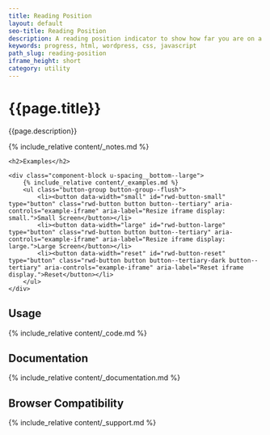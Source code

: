 ```yaml
---
title: Reading Position
layout: default
seo-title: Reading Position
description: A reading position indicator to show how far you are on a page or beween two points
keywords: progress, html, wordpress, css, javascript
path_slug: reading-position
iframe_height: short
category: utility
---
```


<div class="u-align-center--small">
	<h1>{{page.title}}</h1>
	<p class="u-lighten">
		{{page.description}}
	</p>
</div>

{% include_relative content/_notes.md %}

<div class="u-spacing__top--large">

	<h2>Examples</h2>

	<div class="component-block u-spacing__bottom--large">
		{% include_relative content/_examples.md %}
		<ul class="button-group button-group--flush">
			<li><button data-width="small" id="rwd-button-small" type="button" class="rwd-button button button--tertiary" aria-controls="example-iframe" aria-label="Resize iframe display: small.">Small Screen</button></li>
			<li><button data-width="large" id="rwd-button-large" type="button" class="rwd-button button button--tertiary" aria-controls="example-iframe" aria-label="Resize iframe display: large.">Large Screen</button></li>
			<li><button data-width="reset" id="rwd-button-reset" type="button" class="rwd-button button button--tertiary-dark button--tertiary" aria-controls="example-iframe" aria-label="Reset iframe display.">Reset</button></li>
		</ul>
	</div>
</div>

## Usage
<div class="component-block u-spacing__bottom--large">
	{% include_relative content/_code.md %}
</div>

## Documentation
<div class="component-block u-spacing__bottom--large">
	{% include_relative content/_documentation.md %}
</div>

## Browser Compatibility
<div class="component-block u-spacing__bottom--large">
	{% include_relative content/_support.md %}
</div>
